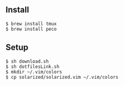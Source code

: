 ## Install

    $ brew install tmux
    $ brew install peco

## Setup

    $ sh download.sh
    $ sh dotfilesLink.sh
    $ mkdir ~/.vim/colors
    $ cp solarized/solarized.vim ~/.vim/colors
